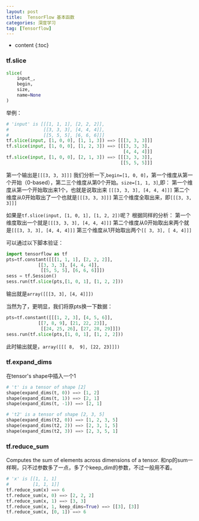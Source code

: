 ```yaml
---
layout: post
title:  TensorFlow 基本函数
categories: 深度学习
tag: [Tensorflow]
---
```


* content
{:toc}


###  tf.slice
```py
slice(
    input_,
    begin,
    size,
    name=None
)
```

举例：
```python
# 'input' is [[[1, 1, 1], [2, 2, 2]],
#             [[3, 3, 3], [4, 4, 4]],
#             [[5, 5, 5], [6, 6, 6]]]
tf.slice(input, [1, 0, 0], [1, 1, 3]) ==> [[[3, 3, 3]]]
tf.slice(input, [1, 0, 0], [1, 2, 3]) ==> [[[3, 3, 3],
                                            [4, 4, 4]]]
tf.slice(input, [1, 0, 0], [2, 1, 3]) ==> [[[3, 3, 3]],
                                           [[5, 5, 5]]]
```

第一个输出是`[[[3, 3, 3]]]`
我们分析一下,`begin=[1, 0, 0]`，第一个维度从第一个开始（0-based），第二三个维度从第0个开始。`size=[1, 1, 3]`,即：
第一个维度从第一个开始取出来1个，也就是说取出来
`[[[3, 3, 3], [4, 4, 4]]]`
第二个维度从0开始取出了一个也就是`[[[3, 3, 3]]]`
第三个维度全取出来，即`[[[3, 3, 3]]]`


如果是`tf.slice(input, [1, 0, 1], [1, 2, 2])`呢？
根据同样的分析：
第一个维度取出一个就是`[[[3, 3, 3], [4, 4, 4]]]`
第二个维度从0开始取出来两个就是`[[[3, 3, 3], [4, 4, 4]]]`
第三个维度从1开始取出两个`[[ 3, 3], [ 4, 4]]]`

可以通过以下脚本验证：
```python
import tensorflow as tf
pts=tf.constant([[[1, 1, 1], [2, 2, 2]],
            [[3, 3, 3], [4, 4, 4]],
             [[5, 5, 5], [6, 6, 6]]])
sess = tf.Session()
sess.run(tf.slice(pts,[1, 0, 1], [1, 2, 2]))             
```
输出就是`array([[[3, 3],
        [4, 4]]])`

当然为了，更明显，我们将原pts换一下数据：
```python
pts=tf.constant([[[1, 2, 3], [4, 5, 6]],
            [[7, 8, 9], [21, 22, 23]],
             [[24, 25, 26], [27, 28, 29]]])
sess.run(tf.slice(pts,[1, 0, 1], [1, 2, 2]))
```
此时输出就是，`array([[[ 8,  9],
        [22, 23]]])`


### tf.expand_dims
在tensor's shape中插入一个1
```py
# 't' is a tensor of shape [2]
shape(expand_dims(t, 0)) ==> [1, 2]
shape(expand_dims(t, 1)) ==> [2, 1]
shape(expand_dims(t, -1)) ==> [2, 1]

# 't2' is a tensor of shape [2, 3, 5]
shape(expand_dims(t2, 0)) ==> [1, 2, 3, 5]
shape(expand_dims(t2, 2)) ==> [2, 3, 1, 5]
shape(expand_dims(t2, 3)) ==> [2, 3, 5, 1]
```

### tf.reduce_sum
Computes the sum of elements across dimensions of a tensor.
和np的sum一样啊，只不过参数多了一点，多了个keep_dim的参数，不过一般用不着。

```py
# 'x' is [[1, 1, 1]
#         [1, 1, 1]]
tf.reduce_sum(x) ==> 6
tf.reduce_sum(x, 0) ==> [2, 2, 2]
tf.reduce_sum(x, 1) ==> [3, 3]
tf.reduce_sum(x, 1, keep_dims=True) ==> [[3], [3]]
tf.reduce_sum(x, [0, 1]) ==> 6
```